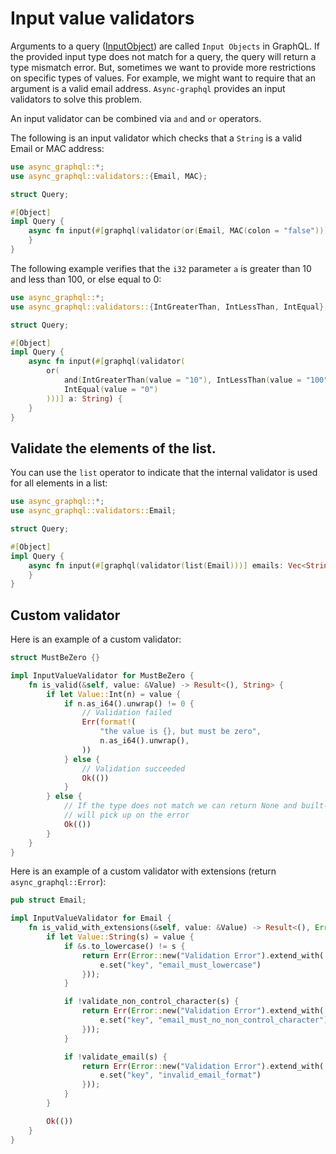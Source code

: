 # Input value validators

Arguments to a query ([InputObject](define_input_object.md)) are called `Input Objects` in GraphQL. If the provided input type does not match for a query, the query will return a type mismatch error. But, sometimes we want to provide more restrictions on specific types of values. For example, we might want to require that an argument is a valid email address. `Async-graphql` provides an input validators to solve this problem.

An input validator can be combined via `and` and `or` operators.

The following is an input validator which checks that a `String` is a valid Email or MAC address:

```rust
use async_graphql::*;
use async_graphql::validators::{Email, MAC};

struct Query;

#[Object]
impl Query {
    async fn input(#[graphql(validator(or(Email, MAC(colon = "false"))))] a: String) {
    }
}
```

The following example verifies that the `i32` parameter `a` is greater than 10 and less than 100, or else equal to 0:

```rust
use async_graphql::*;
use async_graphql::validators::{IntGreaterThan, IntLessThan, IntEqual};

struct Query;

#[Object]
impl Query {
    async fn input(#[graphql(validator(
        or(
            and(IntGreaterThan(value = "10"), IntLessThan(value = "100")),
            IntEqual(value = "0")
        )))] a: String) {
    }
}
```

## Validate the elements of the list.

You can use the `list` operator to indicate that the internal validator is used for all elements in a list:

```rust
use async_graphql::*;
use async_graphql::validators::Email;

struct Query;

#[Object]
impl Query {
    async fn input(#[graphql(validator(list(Email)))] emails: Vec<String>) {
    }
}
```

## Custom validator

Here is an example of a custom validator:

```rust
struct MustBeZero {}

impl InputValueValidator for MustBeZero {
    fn is_valid(&self, value: &Value) -> Result<(), String> {
        if let Value::Int(n) = value {
            if n.as_i64().unwrap() != 0 {
                // Validation failed
                Err(format!(
                    "the value is {}, but must be zero",
                    n.as_i64().unwrap(),
                ))
            } else {
                // Validation succeeded
                Ok(())
            }
        } else {
            // If the type does not match we can return None and built-in validations
            // will pick up on the error
            Ok(())
        }
    }
}
```

Here is an example of a custom validator with extensions (return `async_graphql::Error`):

```rust
pub struct Email;

impl InputValueValidator for Email {
    fn is_valid_with_extensions(&self, value: &Value) -> Result<(), Error> {
        if let Value::String(s) = value {
            if &s.to_lowercase() != s {
                return Err(Error::new("Validation Error").extend_with(|_, e| {
                    e.set("key", "email_must_lowercase")
                }));
            }

            if !validate_non_control_character(s) {
                return Err(Error::new("Validation Error").extend_with(|_, e| {
                    e.set("key", "email_must_no_non_control_character")
                }));
            }

            if !validate_email(s) {
                return Err(Error::new("Validation Error").extend_with(|_, e| {
                    e.set("key", "invalid_email_format")
                }));
            }
        }

        Ok(())
    }
}
```
